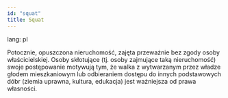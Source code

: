 ```yaml
---
id: "squat"
title: Squat
---
```

lang: pl

Potocznie, opuszczona nieruchomość, zajęta przeważnie bez zgody osoby właścicielskiej. Osoby skłotujące (tj. osoby zajmujące taką nieruchomość) swoje postępowanie motywują tym, że walka z wytwarzanym przez władze głodem mieszkaniowym lub odbieraniem dostępu do innych podstawowych dóbr (ziemia uprawna, kultura, edukacja) jest ważniejsza od prawa własności.